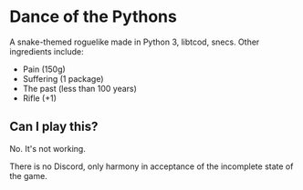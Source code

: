 # Dance of the Pythons

A snake-themed roguelike made in Python 3, libtcod, snecs.
Other ingredients include:
- Pain (150g)
- Suffering (1 package)
- The past (less than 100 years)
- Rifle (+1)

## Can I play this?

No. It's not working.

There is no Discord, only harmony in acceptance of the incomplete state of the
game.